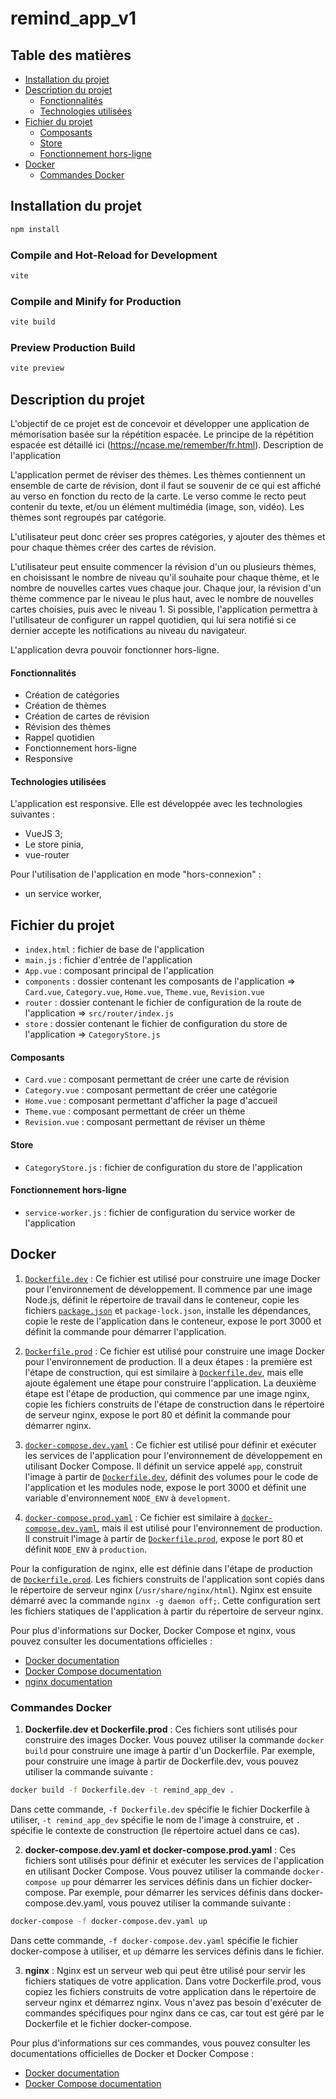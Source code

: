 # remind_app_v1

## Table des matières

- [Installation du projet](#installation-du-projet)
- [Description du projet](#description-du-projet)
  - [Fonctionnalités](#fonctionnalités)
  - [Technologies utilisées](#technologies-utilisées)
- [Fichier du projet](#fichier-du-projet)
  - [Composants](#composants)
  - [Store](#store)
  - [Fonctionnement hors-ligne](#fonctionnement-hors-ligne)
- [Docker](#docker)
  - [Commandes Docker](#commandes-docker)


## Installation du projet

```sh
npm install
```

### Compile and Hot-Reload for Development

```sh
vite
```

### Compile and Minify for Production

```sh
vite build
```

### Preview Production Build

```sh
vite preview
```

## Description du projet

L'objectif de ce projet est de concevoir et développer une application de mémorisation basée sur la répétition espacée. Le principe de la répétition espacée est détaillé ici (https://ncase.me/remember/fr.html).
Description de l'application

L'application permet de réviser des thèmes. Les thèmes contiennent un ensemble de carte de révision, dont il faut se souvenir de ce qui est affiché au verso en fonction du recto de la carte. Le verso comme le recto peut contenir du texte, et/ou un élément multimédia (image, son, vidéo). Les thèmes sont regroupés par catégorie.

L'utilisateur peut donc créer ses propres catégories, y ajouter des thèmes et pour chaque thèmes créer des cartes de révision.

L'utilisateur peut ensuite commencer la révision d'un ou plusieurs thèmes, en choisissant le nombre de niveau qu'il souhaite pour chaque thème, et le nombre de nouvelles cartes vues chaque jour.
Chaque jour, la révision d'un thème commence par le niveau le plus haut, avec le nombre de nouvelles cartes choisies, puis avec le niveau 1. Si possible, l'application permettra à l'utilisateur de configurer un rappel quotidien, qui lui sera notifié si ce dernier accepte les notifications au niveau du navigateur.

L'application devra pouvoir fonctionner hors-ligne.

#### Fonctionnalités

- Création de catégories
- Création de thèmes
- Création de cartes de révision
- Révision des thèmes
- Rappel quotidien
- Fonctionnement hors-ligne
- Responsive

#### Technologies utilisées

L'application est responsive. Elle est développée avec les technologies suivantes :

- VueJS 3;
- Le store pinia,
- vue-router

Pour l'utilisation de l'application en mode "hors-connexion" :

- un service worker,

## Fichier du projet


- `index.html` : fichier de base de l'application
- `main.js` : fichier d'entrée de l'application
- `App.vue` : composant principal de l'application
- `components` : dossier contenant les composants de l'application => `Card.vue`, `Category.vue`, `Home.vue`, `Theme.vue`, `Revision.vue`
- `router` : dossier contenant le fichier de configuration de la route de l'application => `src/router/index.js`
- `store` : dossier contenant le fichier de configuration du store de l'application => `CategoryStore.js`

#### Composants

- `Card.vue` : composant permettant de créer une carte de révision
- `Category.vue` : composant permettant de créer une catégorie
- `Home.vue` : composant permettant d'afficher la page d'accueil
- `Theme.vue` : composant permettant de créer un thème
- `Revision.vue` : composant permettant de réviser un thème

#### Store

- `CategoryStore.js` : fichier de configuration du store de l'application

#### Fonctionnement hors-ligne

- `service-worker.js` : fichier de configuration du service worker de l'application

## Docker

1. [`Dockerfile.dev`](command:_github.copilot.openRelativePath?%5B%7B%22scheme%22%3A%22file%22%2C%22authority%22%3A%22%22%2C%22path%22%3A%22%2FUsers%2Fvasso%2FDocuments%2FApp%2FPerso%2FApp%20en%20Vue%2FRemind_app_vue%2FDockerfile.dev%22%2C%22query%22%3A%22%22%2C%22fragment%22%3A%22%22%7D%5D "/Users/vasso/Documents/App/Perso/App en Vue/Remind_app_vue/Dockerfile.dev") : Ce fichier est utilisé pour construire une image Docker pour l'environnement de développement. Il commence par une image Node.js, définit le répertoire de travail dans le conteneur, copie les fichiers [`package.json`](command:_github.copilot.openRelativePath?%5B%7B%22scheme%22%3A%22file%22%2C%22authority%22%3A%22%22%2C%22path%22%3A%22%2FUsers%2Fvasso%2FDocuments%2FApp%2FPerso%2FApp%20en%20Vue%2FRemind_app_vue%2Fpackage.json%22%2C%22query%22%3A%22%22%2C%22fragment%22%3A%22%22%7D%5D "/Users/vasso/Documents/App/Perso/App en Vue/Remind_app_vue/package.json") et `package-lock.json`, installe les dépendances, copie le reste de l'application dans le conteneur, expose le port 3000 et définit la commande pour démarrer l'application.

2. [`Dockerfile.prod`](command:_github.copilot.openRelativePath?%5B%7B%22scheme%22%3A%22file%22%2C%22authority%22%3A%22%22%2C%22path%22%3A%22%2FUsers%2Fvasso%2FDocuments%2FApp%2FPerso%2FApp%20en%20Vue%2FRemind_app_vue%2FDockerfile.prod%22%2C%22query%22%3A%22%22%2C%22fragment%22%3A%22%22%7D%5D "/Users/vasso/Documents/App/Perso/App en Vue/Remind_app_vue/Dockerfile.prod") : Ce fichier est utilisé pour construire une image Docker pour l'environnement de production. Il a deux étapes : la première est l'étape de construction, qui est similaire à [`Dockerfile.dev`](command:_github.copilot.openRelativePath?%5B%7B%22scheme%22%3A%22file%22%2C%22authority%22%3A%22%22%2C%22path%22%3A%22%2FUsers%2Fvasso%2FDocuments%2FApp%2FPerso%2FApp%20en%20Vue%2FRemind_app_vue%2FDockerfile.dev%22%2C%22query%22%3A%22%22%2C%22fragment%22%3A%22%22%7D%5D "/Users/vasso/Documents/App/Perso/App en Vue/Remind_app_vue/Dockerfile.dev"), mais elle ajoute également une étape pour construire l'application. La deuxième étape est l'étape de production, qui commence par une image nginx, copie les fichiers construits de l'étape de construction dans le répertoire de serveur nginx, expose le port 80 et définit la commande pour démarrer nginx.

3. [`docker-compose.dev.yaml`](command:_github.copilot.openRelativePath?%5B%7B%22scheme%22%3A%22file%22%2C%22authority%22%3A%22%22%2C%22path%22%3A%22%2FUsers%2Fvasso%2FDocuments%2FApp%2FPerso%2FApp%20en%20Vue%2FRemind_app_vue%2Fdocker-compose.dev.yaml%22%2C%22query%22%3A%22%22%2C%22fragment%22%3A%22%22%7D%5D "/Users/vasso/Documents/App/Perso/App en Vue/Remind_app_vue/docker-compose.dev.yaml") : Ce fichier est utilisé pour définir et exécuter les services de l'application pour l'environnement de développement en utilisant Docker Compose. Il définit un service appelé `app`, construit l'image à partir de [`Dockerfile.dev`](command:_github.copilot.openRelativePath?%5B%7B%22scheme%22%3A%22file%22%2C%22authority%22%3A%22%22%2C%22path%22%3A%22%2FUsers%2Fvasso%2FDocuments%2FApp%2FPerso%2FApp%20en%20Vue%2FRemind_app_vue%2FDockerfile.dev%22%2C%22query%22%3A%22%22%2C%22fragment%22%3A%22%22%7D%5D "/Users/vasso/Documents/App/Perso/App en Vue/Remind_app_vue/Dockerfile.dev"), définit des volumes pour le code de l'application et les modules node, expose le port 3000 et définit une variable d'environnement `NODE_ENV` à `development`.

4. [`docker-compose.prod.yaml`](command:_github.copilot.openRelativePath?%5B%7B%22scheme%22%3A%22file%22%2C%22authority%22%3A%22%22%2C%22path%22%3A%22%2FUsers%2Fvasso%2FDocuments%2FApp%2FPerso%2FApp%20en%20Vue%2FRemind_app_vue%2Fdocker-compose.prod.yaml%22%2C%22query%22%3A%22%22%2C%22fragment%22%3A%22%22%7D%5D "/Users/vasso/Documents/App/Perso/App en Vue/Remind_app_vue/docker-compose.prod.yaml") : Ce fichier est similaire à [`docker-compose.dev.yaml`](command:_github.copilot.openRelativePath?%5B%7B%22scheme%22%3A%22file%22%2C%22authority%22%3A%22%22%2C%22path%22%3A%22%2FUsers%2Fvasso%2FDocuments%2FApp%2FPerso%2FApp%20en%20Vue%2FRemind_app_vue%2Fdocker-compose.dev.yaml%22%2C%22query%22%3A%22%22%2C%22fragment%22%3A%22%22%7D%5D "/Users/vasso/Documents/App/Perso/App en Vue/Remind_app_vue/docker-compose.dev.yaml"), mais il est utilisé pour l'environnement de production. Il construit l'image à partir de [`Dockerfile.prod`](command:_github.copilot.openRelativePath?%5B%7B%22scheme%22%3A%22file%22%2C%22authority%22%3A%22%22%2C%22path%22%3A%22%2FUsers%2Fvasso%2FDocuments%2FApp%2FPerso%2FApp%20en%20Vue%2FRemind_app_vue%2FDockerfile.prod%22%2C%22query%22%3A%22%22%2C%22fragment%22%3A%22%22%7D%5D "/Users/vasso/Documents/App/Perso/App en Vue/Remind_app_vue/Dockerfile.prod"), expose le port 80 et définit `NODE_ENV` à `production`.

Pour la configuration de nginx, elle est définie dans l'étape de production de [`Dockerfile.prod`](command:_github.copilot.openRelativePath?%5B%7B%22scheme%22%3A%22file%22%2C%22authority%22%3A%22%22%2C%22path%22%3A%22%2FUsers%2Fvasso%2FDocuments%2FApp%2FPerso%2FApp%20en%20Vue%2FRemind_app_vue%2FDockerfile.prod%22%2C%22query%22%3A%22%22%2C%22fragment%22%3A%22%22%7D%5D "/Users/vasso/Documents/App/Perso/App en Vue/Remind_app_vue/Dockerfile.prod"). Les fichiers construits de l'application sont copiés dans le répertoire de serveur nginx (`/usr/share/nginx/html`). Nginx est ensuite démarré avec la commande `nginx -g daemon off;`. Cette configuration sert les fichiers statiques de l'application à partir du répertoire de serveur nginx.

Pour plus d'informations sur Docker, Docker Compose et nginx, vous pouvez consulter les documentations officielles :
- [Docker documentation](https://docs.docker.com/)
- [Docker Compose documentation](https://docs.docker.com/compose/)
- [nginx documentation](http://nginx.org/en/docs/)


### Commandes Docker

1. **Dockerfile.dev et Dockerfile.prod** : Ces fichiers sont utilisés pour construire des images Docker. Vous pouvez utiliser la commande `docker build` pour construire une image à partir d'un Dockerfile. Par exemple, pour construire une image à partir de Dockerfile.dev, vous pouvez utiliser la commande suivante :

```bash
docker build -f Dockerfile.dev -t remind_app_dev .
```

Dans cette commande, `-f Dockerfile.dev` spécifie le fichier Dockerfile à utiliser, `-t remind_app_dev` spécifie le nom de l'image à construire, et `.` spécifie le contexte de construction (le répertoire actuel dans ce cas).

2. **docker-compose.dev.yaml et docker-compose.prod.yaml** : Ces fichiers sont utilisés pour définir et exécuter les services de l'application en utilisant Docker Compose. Vous pouvez utiliser la commande `docker-compose up` pour démarrer les services définis dans un fichier docker-compose. Par exemple, pour démarrer les services définis dans docker-compose.dev.yaml, vous pouvez utiliser la commande suivante :

```bash
docker-compose -f docker-compose.dev.yaml up
```

Dans cette commande, `-f docker-compose.dev.yaml` spécifie le fichier docker-compose à utiliser, et `up` démarre les services définis dans le fichier.

3. **nginx** : Nginx est un serveur web qui peut être utilisé pour servir les fichiers statiques de votre application. Dans votre Dockerfile.prod, vous copiez les fichiers construits de votre application dans le répertoire de serveur nginx et démarrez nginx. Vous n'avez pas besoin d'exécuter de commandes spécifiques pour nginx dans ce cas, car tout est géré par le Dockerfile et le fichier docker-compose.

Pour plus d'informations sur ces commandes, vous pouvez consulter les documentations officielles de Docker et Docker Compose :

- [Docker documentation](https://docs.docker.com/)
- [Docker Compose documentation](https://docs.docker.com/compose/)